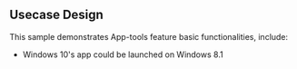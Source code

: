 ## Usecase Design

This sample demonstrates App-tools feature basic functionalities, include:

* Windows 10's app could be launched on Windows 8.1
